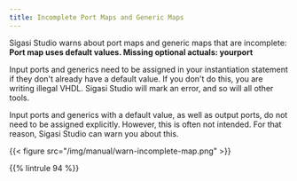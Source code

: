 ```yaml
---
title: Incomplete Port Maps and Generic Maps
---
```


Sigasi Studio warns about port maps and generic maps that are incomplete:  
**Port map uses default values. Missing optional actuals: yourport**

Input ports and generics need to be assigned in your instantiation
statement if they don't already have a default value. If you don't do
this, you are writing illegal VHDL. Sigasi Studio will mark an error, and so
will all other tools.

Input ports and generics with a default value, as well as output ports,
do not need to be assigned explicitly. However, this is often not
intended. For that reason, Sigasi Studio can warn you about this.

{{< figure src="/img/manual/warn-incomplete-map.png" >}}

{{% lintrule 94 %}}

